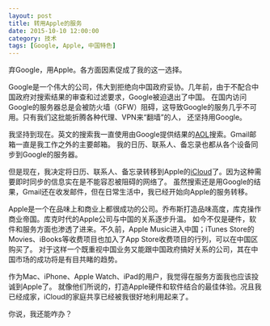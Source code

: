 ```yaml
---
layout: post
title: 转用Apple的服务
date: 2015-10-10 12:00:00
category: 技术
tags: [Google, Apple, 中国特色]
---
```


弃Google，用Apple。各方面因素促成了我的这一选择。

<!--more-->

Google是一个伟大的公司，伟大到拒绝向中国政府妥协。几年前，由于不配合中国政府对搜索结果的审查和过滤要求，Google被迫退出了中国。
在国内访问Google的服务器总是会被防火墙（GFW）阻碍，这导致Google的服务几乎不可用。只有我们这批能折腾各种代理、VPN来“翻墙”的人，
还坚持用Google。

我坚持到现在。英文的搜索我一直使用由Google提供结果的[AOL](http://www.aol.com/)搜索。Gmail邮箱一直是我工作之外的主要邮箱。
我的日历、联系人、备忘录也都从各个设备同步到Google的服务器。

但是现在，我决定将日历、联系人、备忘录转移到Apple的[iCloud](http://www.apple.com/cn/icloud/)了。因为这种需要即时同步的信息实在是不能容忍被阻碍的网络了。
虽然搜索还是用Google的结果，Gmail还在收发邮件，但在日常生活中，我已经开始向Apple的服务转移。

Apple是一个在品味上和商业上都很成功的公司。乔布斯打造品味高度，库克操作商业帝国。库克时代的Apple公司与中国的关系逐步升温。
如今不仅是硬件，软件和服务方面也渗透了进来。不久前，Apple Music进入中国；iTunes Store的Movies、iBooks等收费项目也加入了App Store收费项目的行列，可以在中国区购买了。
对于这样一个既重视中国业务又能跟中国政府搞好关系的公司，其在中国市场的成功将是有目共睹的趋势。

作为Mac、iPhone、Apple Watch、iPad的用户，我觉得在服务方面我也应该投诚到Apple了。
就像他们所说的，打造Apple硬件和软件结合的最佳体验。况且我已经成家，iCloud的家庭共享已经被我很好地利用起来了。

你说，我还能咋办？